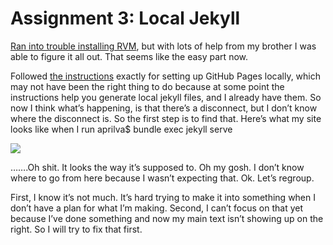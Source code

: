 # Assignment 3: Local Jekyll
[Ran into trouble installing RVM](https://paper.dropbox.com/doc/Trouble-Downloading-RVM-7Ym6GpQSRBQ5wCVajJLrJ?_tk=share_copylink), but with lots of help from my brother I was able to figure it all out. That seems like the easy part now. 

Followed [the instructions](https://help.github.com/articles/setting-up-your-github-pages-site-locally-with-jekyll/) exactly for setting up GitHub Pages locally, which may not have been the right thing to do because at some point the instructions help you generate local jekyll files, and I already have them. So now I think what’s happening, is that there’s a disconnect, but I don’t know where the disconnect is. So the first step is to find that. Here’s what my site looks like when I run aprilva$ bundle exec jekyll serve 

  
![](https://d2mxuefqeaa7sj.cloudfront.net/s_42602A2465E8DDAD764BD5568D3D903BCD7BA63609A0A1D698DA45A8BD976949_1526142306587_Screen+Shot+2018-05-12+at+11.24.47+AM.png)


…….Oh shit. It looks the way it’s supposed to. Oh my gosh. I don’t know where to go from here because I wasn’t expecting that. Ok. Let’s regroup. 

First, I know it’s not much. It’s hard trying to make it into something when I don’t have a plan for what I’m making. Second, I can’t focus on that yet because I’ve done something and now my main text isn’t showing up on the right. So I will try to fix that first. 



